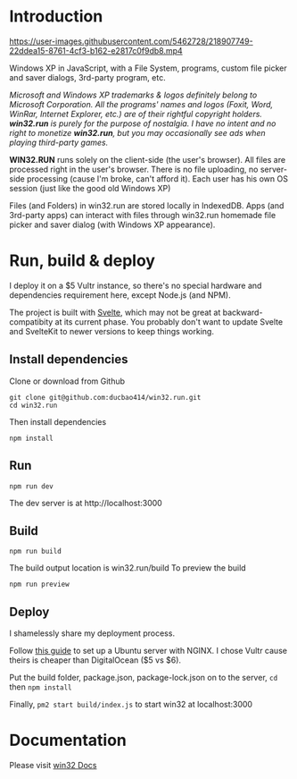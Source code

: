 # Introduction


https://user-images.githubusercontent.com/5462728/218907749-22ddea15-8761-4cf3-b162-e2817c0f9db8.mp4


Windows XP in JavaScript, with a File System, programs, custom file picker and saver dialogs, 3rd-party program, etc.

*Microsoft and Windows XP trademarks & logos definitely belong to Microsoft Corporation. All the programs' names and logos (Foxit, Word, WinRar, Internet Explorer, etc.) are of their rightful copyright holders. **win32.run** is purely for the purpose of nostalgia. I have no intent and no right to monetize  **win32.run**, but you may occasionally see ads when playing third-party games.*

**WIN32.RUN** runs solely on the client-side (the user's browser). All files are processed right in the user's browser. There is no file uploading, no server-side processing (cause I'm broke, can't afford it). Each user has his own OS session (just like the good old Windows XP)

Files (and Folders) in win32.run are stored locally in IndexedDB. Apps (and 3rd-party apps) can interact with files through win32.run homemade file picker and saver dialog (with Windows XP appearance).
# Run, build & deploy
I deploy it on a $5 Vultr instance, so there's no special hardware and dependencies requirement here, except Node.js (and NPM).

The project is built with [Svelte](https://github.com/sveltejs/svelte), which may not be great at backward-compatibity at its current phase.  You probably don't want to update Svelte and SvelteKit to newer versions to keep things working.
## Install dependencies
Clone or download from Github
```shell
git clone git@github.com:ducbao414/win32.run.git
cd win32.run
```
Then install dependencies
```shell
npm install
```
## Run
```shell
npm run dev
```
The dev server is at http://localhost:3000
## Build
```shell
npm run build
```
The build output location is win32.run/build
To preview the build
```shell
npm run preview
```
## Deploy
I shamelessly share my deployment process.

Follow [this guide](https://www.digitalocean.com/community/tutorials/how-to-set-up-a-node-js-application-for-production-on-ubuntu-20-04) to set up a Ubuntu server with NGINX. I chose Vultr cause theirs is cheaper than DigitalOcean ($5 vs $6).

Put the build folder, package.json, package-lock.json on to the server, ```cd``` then ```npm install```

Finally, ```pm2 start build/index.js``` to start win32 at localhost:3000
# Documentation
Please visit [win32 Docs](https://docs.win32.run)
